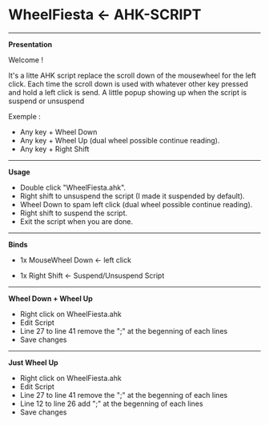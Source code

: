 # WheelFiesta <- AHK-SCRIPT 
------------------------------------------------------------------------------------------
**Presentation**


Welcome ! 

It's a litte AHK script replace the scroll down of the mousewheel for the left click. Each time the scroll down is used with whatever other key pressed and hold a left click is send.
A little popup showing up when the script is suspend or unsuspend

Exemple : 
+ Any key + Wheel Down 
+ Any key + Wheel Up (dual wheel possible continue reading).
+ Any key + Right Shift

------------------------------------------------------------------------------------------
**Usage**


+ Double click "WheelFiesta.ahk".
+ Right shift to unsuspend the script (I made it suspended by default).
+ Wheel Down to spam left click (dual wheel possible continue reading).
+ Right shift to suspend the script.
+ Exit the script when you are done.



------------------------------------------------------------------------------------------
**Binds**


+ 1x MouseWheel Down <- left click 

+ 1x Right Shift     <- Suspend/Unsuspend Script

------------------------------------------------------------------------------------------
**Wheel Down + Wheel Up**


+ Right click on WheelFiesta.ahk
+ Edit Script
+ Line 27 to line 41 remove the ";" at the begenning of each lines
+ Save changes
------------------------------------------------------------------------------------------
**Just Wheel Up** 


+ Right click on WheelFiesta.ahk
+ Edit Script
+ Line 27 to line 41 remove the ";" at the begenning of each lines
+ Line 12 to line 26 add ";" at the begenning of each lines
+ Save changes
